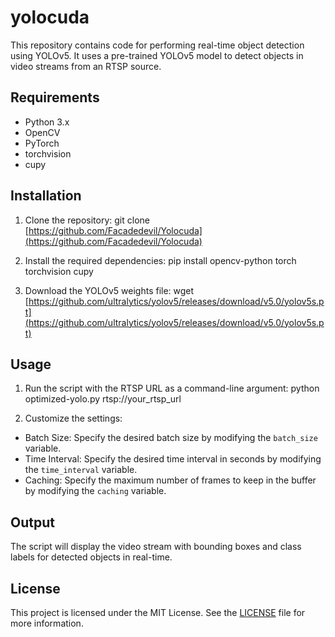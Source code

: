 # yolocuda

This repository contains code for performing real-time object detection using YOLOv5. It uses a pre-trained YOLOv5 model to detect objects in video streams from an RTSP source.

## Requirements

- Python 3.x
- OpenCV
- PyTorch
- torchvision
- cupy

## Installation

1. Clone the repository:
git clone [https://github.com/Facadedevil/Yolocuda](https://github.com/Facadedevil/Yolocuda)




2. Install the required dependencies:
pip install opencv-python torch torchvision cupy

3. Download the YOLOv5 weights file:
wget [https://github.com/ultralytics/yolov5/releases/download/v5.0/yolov5s.pt](https://github.com/ultralytics/yolov5/releases/download/v5.0/yolov5s.pt)



## Usage

1. Run the script with the RTSP URL as a command-line argument:
python optimized-yolo.py rtsp://your_rtsp_url

2. Customize the settings:

- Batch Size: Specify the desired batch size by modifying the `batch_size` variable.
- Time Interval: Specify the desired time interval in seconds by modifying the `time_interval` variable.
- Caching: Specify the maximum number of frames to keep in the buffer by modifying the `caching` variable.

## Output

The script will display the video stream with bounding boxes and class labels for detected objects in real-time.

## License

This project is licensed under the MIT License. See the [LICENSE](LICENSE) file for more information.





